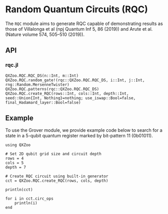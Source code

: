 # Random Quantum Circuits (RQC)
The `RQC` module aims to generate RQC capable of demonstrating results as those of Villalonga et al (npj Quantum Inf 5, 86 (2019)) and Arute et al. (Nature volume 574, 505–510 (2019)).

## API
### rqc.jl
```@docs
QXZoo.RQC.RQC_DS(n::Int, m::Int)
QXZoo.RQC.random_gate!(rqc::QXZoo.RQC.RQC_DS, i::Int, j::Int, rng::Random.MersenneTwister)
QXZoo.RQC.patterns(rqc::QXZoo.RQC.RQC_DS)
QXZoo.RQC.create_RQC(rows::Int, cols::Int, depth::Int, seed::Union{Int, Nothing}=nothing; use_iswap::Bool=false, final_Hadamard_layer::Bool=false)
```

## Example 
To use the Grover module, we provide example code below to search for a state in a 5-qubit quantum register marked by bit-pattern 11 (0b01011).

```@example 1
using QXZoo

# Set 2D qubit grid size and circuit depth
rows = 4
cols = 5
depth = 7

# Create RQC circuit using built-in generator
cct = QXZoo.RQC.create_RQC(rows, cols, depth)

println(cct)

for i in cct.circ_ops
    println(i)
end
```
